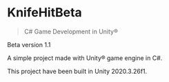 # KnifeHitBeta
 
> C# Game Development in Unity®

Beta version 1.1

A simple project made with Unity® game engine in C#.

This project have been built in Unity 2020.3.26f1.

